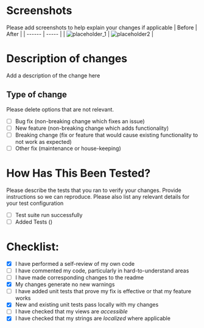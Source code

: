 # Screenshots

Please add screenshots to help explain your changes if applicable
| Before | After |
| ------ | ----- |
| ![placeholder_1]() | ![placeholder2]() |

# Description of changes
Add a description of the change here

## Type of change

Please delete options that are not relevant.

- [ ] Bug fix (non-breaking change which fixes an issue)
- [ ] New feature (non-breaking change which adds functionality)
- [ ] Breaking change (fix or feature that would cause existing functionality to not work as expected)
- [ ] Other fix (maintenance or house-keeping)

# How Has This Been Tested?

Please describe the tests that you ran to verify your changes. Provide instructions so we can reproduce. Please also list any relevant details for your test configuration

- [ ] Test suite run successfully
- [ ] Added Tests ()

# Checklist:

- [x] I have performed a self-review of my own code
- [ ] I have commented my code, particularly in hard-to-understand areas
- [ ] I have made corresponding changes to the readme
- [x] My changes generate no new warnings
- [ ] I have added unit tests that prove my fix is effective or that my feature works
- [x] New and existing unit tests pass locally with my changes
- [ ] I have checked that my views are *accessible*
- [x] I have checked that my strings are *localized* where applicable
